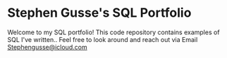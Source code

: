 # Stephen Gusse's SQL Portfolio

Welcome to my SQL portfolio! This code repository contains examples of SQL I've written..
Feel free to look around and reach out via Email
Stephengusse@icloud.com


